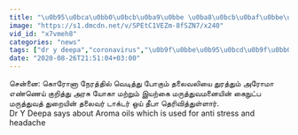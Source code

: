 ```yaml
---
title: "\u0b95\u0bca\u0bb0\u0bcb\u0ba9\u0bbe \u0ba8\u0bcb\u0baf\u0bbe\u0bb3\u0bbf\u0b95\u0bb3\u0bc7! \u0b95\u0b9f\u0bc1\u0bae\u0bcd \u0ba4\u0bb2\u0bc8\u0bb5\u0bb2\u0bbf\u0baf\u0bbe.. \u0b89\u0b9f\u0ba9\u0bc7 \u0b87\u0ba4\u0bc8 \u0ba8\u0bc1\u0b95\u0bb0\u0bc1\u0b99\u0bcd\u0b95\u0bb3\u0bcd - \u0b9f\u0bbe\u0b95\u0bcd\u0b9f\u0bb0\u0bcd \u0ba4\u0bc0\u0baa\u0bbe"
image: "https://s1.dmcdn.net/v/SPEtC1VEZm-8fSZN7/x240"
vid_id: "x7vmeh8"
categories: "news"
tags: ["dr y deepa","coronavirus","\u0b9f\u0bbe\u0b95\u0bcd\u0b9f\u0bb0\u0bcd \u0b92\u0baf\u0bcd \u0ba4\u0bc0\u0baa\u0bbe"]
date: "2020-08-26T21:51:04+03:00"
---
```

சென்னை: கொரோனா நேரத்தில் வெடித்து போகும் தலைவலியை துரத்தும் அரோமா எண்ணெய் குறித்து அரசு யோகா மற்றும் இயற்கை மருத்துவமனையின் கைநுட்ப மருத்துவத் துறையின் தலைவர் டாக்டர் ஒய் தீபா தெரிவித்துள்ளார்.  <br>Dr Y Deepa says about Aroma oils which is used for anti stress and headache
